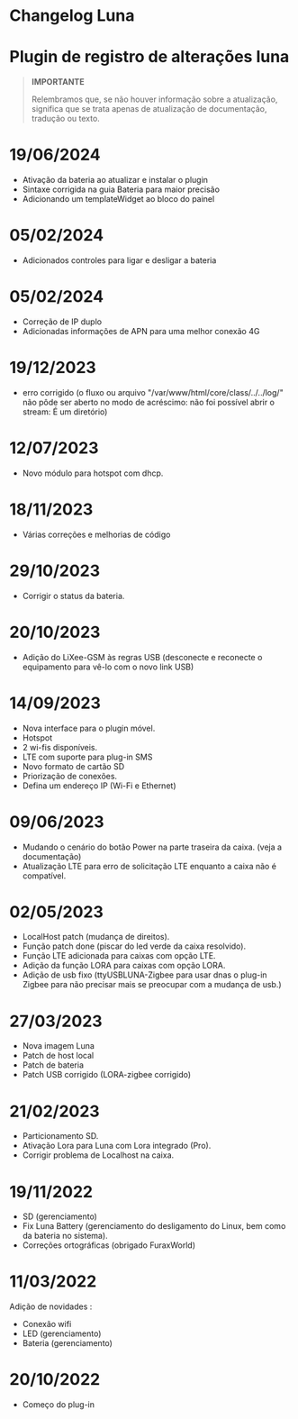 # Changelog Luna

# Plugin de registro de alterações luna

>**IMPORTANTE**
>
>Relembramos que, se não houver informação sobre a atualização, significa que se trata apenas de atualização de documentação, tradução ou texto.

# 19/06/2024

- Ativação da bateria ao atualizar e instalar o plugin
- Sintaxe corrigida na guia Bateria para maior precisão
- Adicionando um templateWidget ao bloco do painel

# 05/02/2024

- Adicionados controles para ligar e desligar a bateria

# 05/02/2024

- Correção de IP duplo
- Adicionadas informações de APN para uma melhor conexão 4G

# 19/12/2023

- erro corrigido (o fluxo ou arquivo "/var/www/html/core/class/../../log/" não pôde ser aberto no modo de acréscimo: não foi possível abrir o stream: É um diretório)

# 12/07/2023

- Novo módulo para hotspot com dhcp.


# 18/11/2023

- Várias correções e melhorias de código

# 29/10/2023

- Corrigir o status da bateria.

# 20/10/2023

- Adição do LiXee-GSM às regras USB (desconecte e reconecte o equipamento para vê-lo com o novo link USB)

# 14/09/2023

- Nova interface para o plugin móvel.
- Hotspot
- 2 wi-fis disponíveis.
- LTE com suporte para plug-in SMS
- Novo formato de cartão SD
- Priorização de conexões.
- Defina um endereço IP (Wi-Fi e Ethernet)

# 09/06/2023

- Mudando o cenário do botão Power na parte traseira da caixa. (veja a documentação)
- Atualização LTE para erro de solicitação LTE enquanto a caixa não é compatível.

# 02/05/2023

- LocalHost patch (mudança de direitos).
- Função patch done (piscar do led verde da caixa resolvido).
- Função LTE adicionada para caixas com opção LTE.
- Adição da função LORA para caixas com opção LORA.
- Adição de usb fixo (ttyUSBLUNA-Zigbee para usar dnas o plug-in Zigbee para não precisar mais se preocupar com a mudança de usb.)

# 27/03/2023

- Nova imagem Luna
- Patch de host local
- Patch de bateria
- Patch USB corrigido (LORA-zigbee corrigido)

# 21/02/2023

- Particionamento SD.
- Ativação Lora para Luna com Lora integrado (Pro).
- Corrigir problema de Localhost na caixa.

# 19/11/2022

- SD (gerenciamento)
- Fix Luna Battery (gerenciamento do desligamento do Linux, bem como da bateria no sistema).
- Correções ortográficas (obrigado FuraxWorld)

# 11/03/2022

Adição de novidades :

- Conexão wifi
- LED (gerenciamento)
- Bateria (gerenciamento)

# 20/10/2022

- Começo do plug-in
